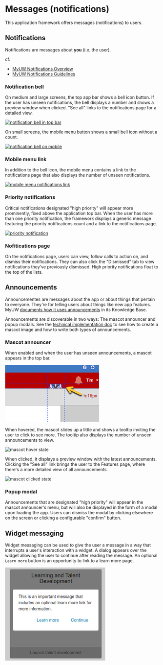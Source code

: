 # Messages (notifications)

This application framework offers messages (notifications) to users.

## Notifications

Notifications are messages about **you** (i.e. the user).

cf.

+ [MyUW Notifications Overview][]
+ [MyUW Notifications Guidelines][]

### Notification bell

On medium and large screens, the top app bar shows a bell icon button. If the
user has unseen notifications, the bell displays a number and shows a preview
window when clicked. "See all" links to the notifications page for a detailed
view.

[![notification bell in top bar](./img/notifications/top-bar-bell.png)](img/notifications/top-bar-bell.png)

On small screens, the mobile menu button shows a small bell icon without a
count.

[![notification bell on mobile](./img/notifications/mobile-bell.png)](img/notifications/mobile-bell.png)

### Mobile menu link

In addition to the bell icon, the mobile menu contains a link to the
notifications page that also displays the number of unseen notifications.

[![mobile menu notifications link](./img/notifications/mobile-link.png)](img/notifications/mobile-link.png)

### Priority notifications

Critical notifications designated "high priority" will appear more prominently,
fixed above the application top bar. When the user has more than one priority
notification, the framework displays a generic message featuring the priority
notifications count and a link to the notifications page.

[![priority notification](./img/notifications/priority.png)](img/notifications/priority.png)

### Nofitications page

On the notifications page, users can view, follow calls to action on, and
dismiss their notifications. They can also click the "Dismissed" tab to view
notifications they've previously dismissed. High priority notifications
float to the top of the lists.

## Announcements

Announcementes are messages about the app or about things that pertain to
everyone. They're for telling users about things like new app features.
MyUW [documents how it uses announcements](https://kb.wisc.edu/myuw/page.php?id=63903) in its Knowledge Base.

Announcements are discoverable in two ways: The mascot announcer and popup
modals.
See the [technical implementation doc](messaging-implementation.md) to see how
to create a mascot image and how to write both types of announcements.

### Mascot announcer

When enabled and when the user has unseen announcements, a mascot appears in the
top bar.

![mascot initial state](./img/mascot/hidden-mascot.png)

When hovered, the mascot slides up a little and shows a tooltip inviting the
user to click to see more. The tooltip also displays the number of unseen
announcements to view.

![mascot hover state](./img/mascot/hover-mascot.png)

When clicked, it displays a preview window with the latest announcements.
Clicking the "See all" link
brings the user to the Features page, where there's a more detailed view of all
announcements.

![mascot clicked state](./img/mascot/presenting-mascot.png)

### Popup modal

Announcements that are designated "high priority" will appear in the mascot
announcer's menu, but will also be displayed in the form of a modal upon loading
the app. Users can dismiss the modal
by clicking elsewhere on the screen or clicking a configurable "confirm" button.

## Widget messaging

Widget messaging can be used to give the user a message in a way that interrupts
a user's interaction with a widget.  A dialog appears over the widget allowing
the user to continue after reading the message.  An optional `Learn more` button
 is an opportunity to link to a learn more page.

![widget messaging](./img/notifications/widget-overlay-messaging.png)

[MyUW Notifications Overview]: https://kb.wisc.edu/myuw/71187
[MyUW Notifications Guidelines]: https://docs.google.com/document/d/1xa3t5gibaSgYGtGBKeIt0EGMC9XSMaOwVlgJtMCZ-Vg/edit
